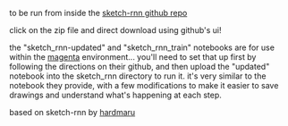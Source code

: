 to be run from inside the [sketch-rnn github repo](https://github.com/hardmaru/sketch-rnn)

click on the zip file and direct download using github's ui!

the "sketch_rnn-updated" and "sketch_rnn_train" notebooks are for use within the [magenta](https://github.com/tensorflow/magenta/tree/master/magenta/models/sketch_rnn) environment... you'll need to set that up first by following the directions on their github, and then upload the "updated" notebook into the sketch_rnn directory to run it. it's very similar to the notebook they provide, with a few modifications to make it easier to save drawings and understand what's happening at each step. 

based on sketch-rnn by [hardmaru](https://github.com/hardmaru/sketch-rnn)
